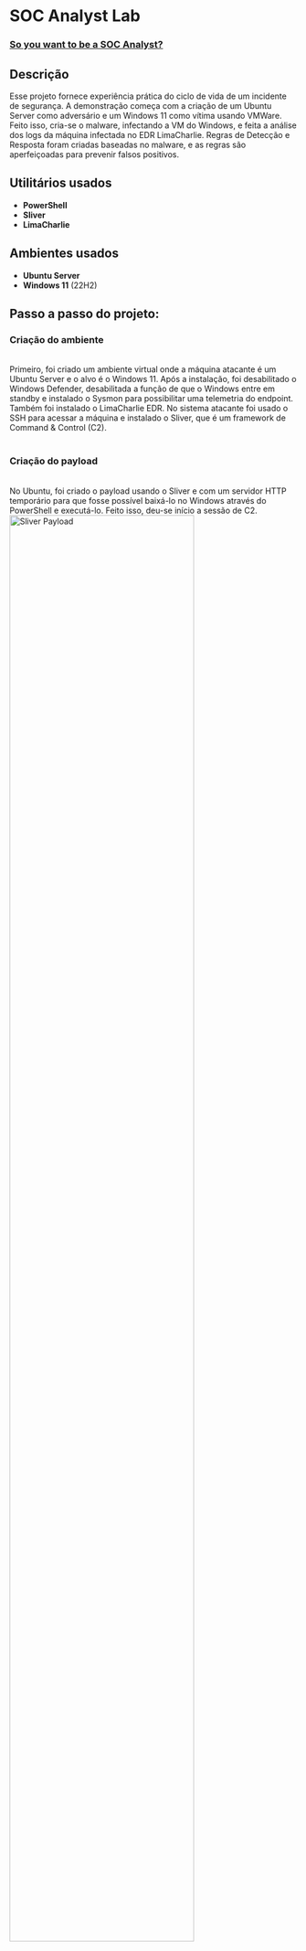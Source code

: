 <h1>SOC Analyst Lab</h1>

### [So you want to be a SOC Analyst?](https://blog.ecapuano.com/p/so-you-want-to-be-a-soc-analyst-part)

<h2>Descrição</h2>
Esse projeto fornece experiência prática do ciclo de vida de um incidente de segurança. A demonstração começa com a criação de um Ubuntu Server como adversário e um Windows 11 como vítima usando VMWare. Feito isso, cria-se o malware, infectando a VM do Windows, e feita a análise dos logs da máquina infectada no EDR LimaCharlie.
Regras de Detecção e Resposta foram criadas baseadas no malware, e as regras são aperfeiçoadas para prevenir falsos positivos.

<br />


<h2>Utilitários usados</h2>
 
- <b>PowerShell</b>
- <b>Sliver</b>
- <b>LimaCharlie</b>

<h2>Ambientes usados</h2>

- <b>Ubuntu Server</b>
- <b>Windows 11</b> (22H2)

<h2>Passo a passo do projeto:</h2>

<p align="center">
<h3>Criação do ambiente</h3> <br/>
  Primeiro, foi criado um ambiente virtual onde a máquina atacante é um Ubuntu Server e o alvo é o Windows 11. Após a instalação, foi desabilitado o Windows Defender, desabilitada a função de que o Windows entre em standby e instalado o Sysmon para possibilitar uma telemetria do endpoint. Também foi instalado o LimaCharlie EDR.
  No sistema atacante foi usado o SSH para acessar a máquina e instalado o Sliver, que é um framework de Command & Control (C2).
<br />
<br />
 
<h3>Criação do payload</h3> <br/>
  No Ubuntu, foi criado o payload usando o Sliver e com um servidor HTTP temporário para que fosse possível baixá-lo no Windows através do PowerShell e executá-lo. Feito isso, deu-se início a sessão de C2.
  <img src="https://i.imgur.com/40TWH8r.png" height="80%" width="80%" alt="Sliver Payload"/>
  <img src="https://i.imgur.com/koeGt6Q.png" height="80%" width="80%" alt="Python HTTP server"/>
  <img src="https://i.imgur.com/MUgsHQy.png" height="80%" width="80%" alt="Power Shell Download"/>
  <img src="https://i.imgur.com/qxHESTd.png" height="80%" width="80%" alt="Sliver Session"/>

  Através da telemetria do LimaCharlie EDR, foi possível observar os processos que estavam rodando na máquina, inclusive o malware.
  <img src="https://i.imgur.com/cGiVU4B.png" height="80%" width="80%" alt="LimaCharlie Processes"/>

  O EDR também oferece a possibilidade de escanear com o VirusTotal. No entanto, como o malware foi recém-criado, o VirusTotal o aponta como item não encontrado devido ao seu hash nunca ter sido visto.
  <img src="https://i.imgur.com/RfDY5Zc.png" height="80%" width="80%" alt="LimaCharlie Processes"/>
  
<br />
<br />

<h3>Dump de credenciais</h3> <br/>
  Através do Sliver, foi realizado o dump de credenciais lsass.
  <img src="https://i.imgur.com/v1ffc5O.png" height="80%" width="80%" alt="Credential dump"/>

   Isso possibilitou a análise do evento no LimaCharlie.
  <img src="https://i.imgur.com/1C7AxNb.png" height="80%" width="80%" alt="Report Sensitive Process Access"/>
  
  Durante a análise, foi criada uma regra de detecção e resposta (D&R) na detecção de SENSITIVE_PROCESS_ACCESS com o processo terminando com lsass.exe e gerando um relatório. 
  <img src="https://i.imgur.com/Mngjz70.png" height="80%" width="80%" alt="D&R rule lssas"/>
<br />
<br />

<h3>Ataque ao Volume Shadow e Contramedidas</h3> <br/>
  Foi feito um ataque visando deletar todas as cópias do Volume Shadow. Como o VSS é usado para a recuperação de dados, é muito comum que um ataque de ransomware vise esse serviço.
  <img src="https://i.imgur.com/R2zXzYU.png" height="80%" width="80%" alt="D&R rule lssas"/>

  O ataque foi identificado pelo EDR e, a partir disso, foi criada uma regra para detectar a atividade em vssadmin.exe em conjunto com o comando Delete Shadows /All. Também foi criada uma resposta para reportar essa atividade e matar o processo pai responsável.
  <img src="https://i.imgur.com/nj3xXSk.png" height="80%" width="80%" alt="D&R rule lssas"/>
  <img src="https://i.imgur.com/6BmzZXI.png" height="80%" width="80%" alt="D&R rule lssas"/>
<br />
<br />

<h3>Conclusão</h3>
  A simulação de ataques reais é uma ferramenta valiosa para melhorar a cibersegurança. Através dela, as organizações podem testar suas defesas e identificar pontos fracos.
  Neste caso, a simulação permitiu que eu desenvolvesse novas regras de detecção e resposta que podem ajudar a proteger as organizações contra ataques reais.

<!--
 ```diff
- text in red
+ text in green
! text in orange
# text in gray
@@ text in purple (and bold)@@
```
--!>
